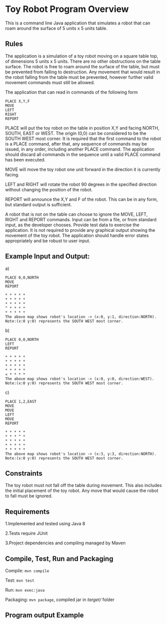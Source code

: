 # Toy Robot Program Overview

This is a command line Java application that simulates a robot that can roam around the surface of 5 units x 5 units table.

## Rules

The application is a simulation of a toy robot moving on a square table top, of dimensions 5 units x 5 units. There are no other obstructions on the table surface. The robot is free to roam around the surface of the table, but must be prevented from falling to destruction.  Any movement that would result in the robot falling from the table must be prevented, however further valid movement commands must still be allowed.
 
The application that can read in commands of the following form

    PLACE X,Y,F
    MOVE
    LEFT
    RIGHT
    REPORT

PLACE will put the toy robot on the table in position X,Y and facing NORTH, SOUTH, EAST or WEST.  The origin (0,0) can be considered to be the SOUTH WEST most corner. It is required that the first command to the robot is a PLACE command, after that, any sequence of commands may be issued, in any order, including another PLACE command.  The application should discard all commands in the sequence until a valid PLACE command has been executed.

MOVE will move the toy robot one unit forward in the direction it is currently facing.

LEFT and RIGHT will rotate the robot 90 degrees in the specified direction without changing the position of the robot.

REPORT will announce the X,Y and F of the robot.  This can be in any form, but standard output is sufficient.

A robot that is not on the table can choose to ignore the MOVE, LEFT, RIGHT and REPORT commands.
Input can be from a file, or from standard input, as the developer chooses.
Provide test data to exercise the application.
It is not required to provide any graphical output showing the movement of the toy robot.
The application should handle error states appropriately and be robust to user input.


## Example Input and Output:
    
a)

	PLACE 0,0,NORTH
    MOVE
    REPORT

	* * * * *
	* * * * *
	* * * * *
	^ * * * *
	* * * * *
    The above map shows robot's location -> (x:0, y:1, direction:NORTH). Note:(x:0 y:0) represents the SOUTH WEST most corner.

b)

	PLACE 0,0,NORTH
	LEFT
	REPORT

	* * * * *
	* * * * *
	* * * * *
	* * * * *
	< * * * *
    The above map shows robot's location -> (x:0, y:0, direction:WEST). Note:(x:0 y:0) represents the SOUTH WEST most corner.
	
	

c)

	PLACE 1,2,EAST
	MOVE
	MOVE
	LEFT
	MOVE
	REPORT

	* * * * *
	* * * ^ *
	* * * * *
	* * * * *
	* * * * *
    The above map shows robot's location -> (x:3, y:3, direction:NORTH). Note:(x:0 y:0) represents the SOUTH WEST most corner.

	

## Constraints

The toy robot must not fall off the table during movement.  This also includes the initial placement of the toy robot.  Any move that would cause the robot to fall must be ignored.

## Requirements

1.Implemented and tested using Java 8

2.Tests require JUnit

3.Project dependencies and compiling managed by Maven


## Compile, Test, Run and Packaging

Compile: `mvn compile`

Test: `mvn test`

Run: `mvn exec:java`

Packaging: `mvn package`, compiled jar in *target/* folder


## Program output Example


